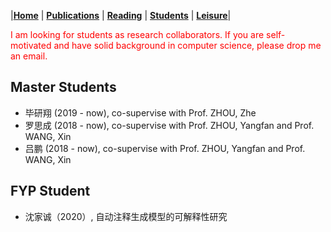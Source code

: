 |[<b>Home</b>](https://hxuhack.github.io/) | [<b>Publications</b>](../publication/list) | [<b>Reading</b>](../reading/list) | [<b>Students</b>](../students/list) | [<b>Leisure</b>](../leisure/list)|

<span style="color: red"> I am looking for students as research collaborators. If you are self-motivated and have solid background in computer science, please drop me an email. </span>

## Master Students
- 毕研翔 (2019 - now), co-supervise with Prof. ZHOU, Zhe
- 罗思成 (2018 - now), co-supervise with Prof. ZHOU, Yangfan and Prof. WANG, Xin
- 吕鹏 (2018 - now), co-supervise with Prof. ZHOU, Yangfan and Prof. WANG, Xin

## FYP Student 
 - 沈家诚（2020）, 自动注释生成模型的可解释性研究
